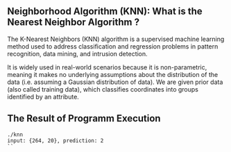 ## Neighborhood Algorithm (KNN): What is the Nearest Neighbor Algorithm ?

The K-Nearest Neighbors (KNN) algorithm is a supervised machine learning method used to address classification and regression problems in pattern recognition, data mining, and intrusion detection.

It is widely used in real-world scenarios because it is non-parametric, meaning it makes no underlying assumptions about the distribution of the data (i.e. assuming a Gaussian distribution of data). We are given prior data (also called training data), which classifies coordinates into groups identified by an attribute.

## The Result of Programm Execution
```
./knn
input: {264, 20}, prediction: 2
``
